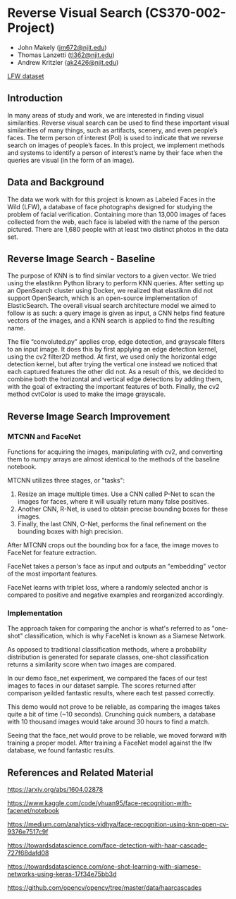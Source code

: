 # Reverse Visual Search (CS370-002-Project)

- John Makely (jm672@njit.edu)
- Thomas Lanzetti (tl362@njit.edu)
- Andrew Kritzler (ak2426@njit.edu)

[LFW dataset](http://vis-www.cs.umass.edu/lfw/)

## Introduction
In many areas of study and work, we are interested in finding visual similarities. Reverse visual search can be used to find these important visual similarities of many things, such as artifacts, scenery, and even people’s faces. The term person of interest (PoI) is used to indicate that we reverse search on images of people’s faces. In this project, we implement methods and systems to identify a person of interest’s name by their face when the queries are visual (in the form of an image).

## Data and Background
The data we work with for this project is known as Labeled Faces in the Wild (LFW), a database of face photographs designed for studying the problem of facial verification. Containing more than 13,000 images of faces collected from the web, each face is labeled with the name of the person pictured. There are 1,680 people with at least two distinct photos in the data set.

## Reverse Image Search - Baseline

The purpose of KNN is to find similar vectors to a given vector. We tried using the elastiknn Python library to perform KNN queries. After setting up an OpenSearch cluster using Docker, we realized that elastiknn did not support OpenSearch, which is an open-source implementation of ElasticSearch.
The overall visual search architecture model we aimed to follow is as such: a query image is given as input, a CNN helps find feature vectors of the images, and a KNN search is applied to find the resulting name.

The file “convoluted.py” applies crop, edge detection, and grayscale filters to an input image. It does this by first applying an edge detection kernel, using the cv2 filter2D method. At first, we used only the horizontal edge detection kernel, but after trying the vertical one instead we noticed that each captured features the other did not. As a result of this, we decided to combine both the horizontal and vertical edge detections by adding them, with the goal of extracting the important features of both. Finally, the cv2 method cvtColor is used to make the image grayscale.

## Reverse Image Search Improvement
### MTCNN and FaceNet

Functions for acquiring the images, manipulating with cv2, and converting them to numpy arrays are almost identical to the methods of the baseline notebook.

MTCNN utilizes three stages, or "tasks":

1. Resize an image multiple times. Use a CNN called P-Net to scan the images for faces, where it will usually return many false positives.
2. Another CNN, R-Net, is used to obtain precise bounding boxes for these images.
3. Finally, the last CNN, O-Net, performs the final refinement on the bounding boxes with high precision.

After MTCNN crops out the bounding box for a face, the image moves to FaceNet for feature extraction.

FaceNet takes a person's face as input and outputs an "embedding" vector of the most important features.

FaceNet learns with triplet loss, where a randomly selected anchor is compared to positive and negative examples and reorganized accordingly.

### Implementation

The approach taken for comparing the anchor is what's referred to as "one-shot" classification, which is why FaceNet is known as a Siamese Network.

As opposed to traditional classification methods, where a probability distribution is generated for separate classes, one-shot classification returns a similarity score when two images are compared.

In our demo face_net experiment, we compared the faces of our test images to faces in our dataset sample. The scores returned after comparison yeilded fantastic results, where each test passed correctly.

This demo would not prove to be reliable, as comparing the images takes quite a bit of time (~10 seconds). Crunching quick numbers, a database with 10 thousand images would take around 30 hours to find a match.

Seeing that the face_net would prove to be reliable, we moved forward with training a proper model. After training a FaceNet model against the lfw database, we found fantastic results.


## References and Related Material

https://arxiv.org/abs/1604.02878

https://www.kaggle.com/code/yhuan95/face-recognition-with-facenet/notebook

https://medium.com/analytics-vidhya/face-recognition-using-knn-open-cv-9376e7517c9f

https://towardsdatascience.com/face-detection-with-haar-cascade-727f68dafd08

https://towardsdatascience.com/one-shot-learning-with-siamese-networks-using-keras-17f34e75bb3d

https://github.com/opencv/opencv/tree/master/data/haarcascades
